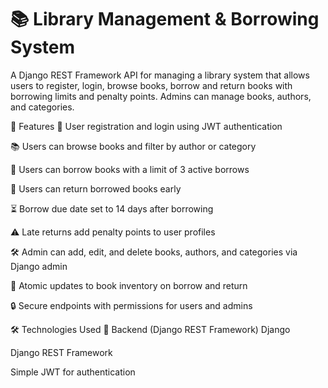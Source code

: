 # 📚 Library Management & Borrowing System

A Django REST Framework API for managing a library system that allows users to register, login, browse books, borrow and return books with borrowing limits and penalty points. Admins can manage books, authors, and categories.

🚀 Features
🔐 User registration and login using JWT authentication

📚 Users can browse books and filter by author or category

📖 Users can borrow books with a limit of 3 active borrows

🔄 Users can return borrowed books early

⏳ Borrow due date set to 14 days after borrowing

⚠️ Late returns add penalty points to user profiles

🛠️ Admin can add, edit, and delete books, authors, and categories via Django admin

🔄 Atomic updates to book inventory on borrow and return

🔒 Secure endpoints with permissions for users and admins

🛠️ Technologies Used
🔧 Backend (Django REST Framework)
Django

Django REST Framework

Simple JWT for authentication

